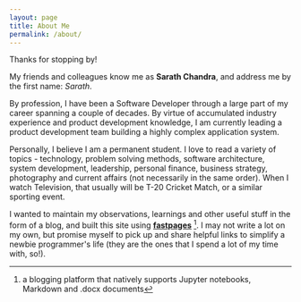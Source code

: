 ```yaml
---
layout: page
title: About Me
permalink: /about/
---
```


Thanks for stopping by!

My friends and colleagues know me as **Sarath Chandra**, and address me by the first name: *Sarath*.  

By profession, I have been a Software Developer through a large part of my career spanning a couple of decades.  By virtue of accumulated industry experience and product development knowledge, I am currently leading a product development team building a highly complex application system.

Personally, I believe I am a permanent student.  I love to read a variety of topics - technology,  problem solving methods, software architecture, system development, leadership, personal finance, business strategy, photography and current affairs (not necessarily in the same order).  When I watch Television, that usually will be T-20 Cricket Match, or a similar sporting event.  

I wanted to maintain my observations, learnings and other useful stuff  in the form of a blog, and built this site using  **[fastpages](https://github.com/fastai/fastpages)** [^1].  I may not write a lot on my own, but promise myself to pick up and share helpful links to simplify a newbie programmer's life (they are the ones that I spend a lot of my time with, so!).  

[^1]:a blogging platform that natively supports Jupyter notebooks, Markdown and .docx documents
